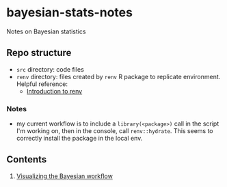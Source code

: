 # bayesian-stats-notes
Notes on Bayesian statistics


## Repo structure 

- `src` directory: code files 
- `renv` directory: files created by `renv` R package to replicate environment. Helpful 
  reference: 
  - [Introduction to renv](https://rstudio.github.io/renv/articles/renv.html)


### Notes 
- my current workflow is to include a `library(<package>)` call in the
script I'm working on, then in the console, call `renv::hydrate`. This seems 
to correctly install the package in the local env. 

## Contents 
1. [Visualizing the Bayesian workflow](https://github.com/nayefahmad/bayesian-stats-notes/blob/main/src/2022-02-21_visualizing-the-bayesian-workflow.md)
